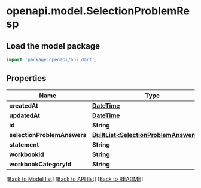 # openapi.model.SelectionProblemResp

## Load the model package
```dart
import 'package:openapi/api.dart';
```

## Properties
Name | Type | Description | Notes
------------ | ------------- | ------------- | -------------
**createdAt** | [**DateTime**](DateTime.md) |  | 
**updatedAt** | [**DateTime**](DateTime.md) |  | 
**id** | **String** |  | 
**selectionProblemAnswers** | [**BuiltList&lt;SelectionProblemAnswerResp&gt;**](SelectionProblemAnswerResp.md) |  | 
**statement** | **String** |  | 
**workbookId** | **String** |  | 
**workbookCategoryId** | **String** |  | 

[[Back to Model list]](../README.md#documentation-for-models) [[Back to API list]](../README.md#documentation-for-api-endpoints) [[Back to README]](../README.md)


